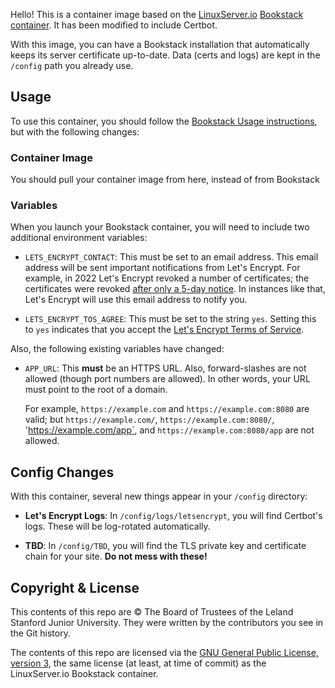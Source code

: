 Hello!  This is a container image based on the
[LinuxServer.io](https://linuxserver.io) [Bookstack
container](https://docs.linuxserver.io/images/docker-bookstack).  It has been
modified to include Certbot.

With this image, you can have a Bookstack installation that automatically keeps
its server certificate up-to-date.  Data (certs and logs) are kept in the
`/config` path you already use.

## Usage

To use this container, you should follow the [Bookstack Usage
instructions](https://docs.linuxserver.io/images/docker-bookstack#usage), but
with the following changes:

### Container Image

You should pull your container image from here, instead of from Bookstack

### Variables

When you launch your Bookstack container, you will need to include two
additional environment variables:

* `LETS_ENCRYPT_CONTACT`: This must be set to an email address.  This email
  address will be sent important notifications from Let's Encrypt.  For
  example, in 2022 Let's Encrypt revoked a number of certificates; the
  certificates were revoked [after only a 5-day
  notice](https://community.letsencrypt.org/t/2022-01-25-issue-with-tls-alpn-01-validation-method/170450).
  In instances like that, Let's Encrypt will use this email address to notify
  you.

* `LETS_ENCRYPT_TOS_AGREE`: This must be set to the string `yes`.  Setting this
  to `yes` indicates that you accept the [Let's Encrypt Terms of
  Service](https://community.letsencrypt.org/tos).

Also, the following existing variables have changed:

* `APP_URL`: This **must** be an HTTPS URL.  Also, forward-slashes are not
  allowed (though port numbers are allowed).  In other words, your URL must
  point to the root of a domain.

  For example, `https://example.com` and `https://example.com:8080` are valid;
  but `https://example.com/`, `https://example.com:8080/`,
  'https://example.com/app`, and `https://example.com:8080/app` are not
  allowed.

## Config Changes

With this container, several new things appear in your `/config` directory:

* **Let's Encrypt Logs**: In `/config/logs/letsencrypt`, you will find
  Certbot's logs.  These will be log-rotated automatically.

* **TBD**: In `/config/TBD`, you will find the TLS private key and certificate
  chain for your site.  **Do not mess with these!**

## Copyright & License

This contents of this repo are © The Board of Trustees of the Leland Stanford
Junior University.  They were written by the contributors you see in the Git
history.

The contents of this repo are licensed via the [GNU General Public License,
version 3](https://www.gnu.org/licenses/gpl-3.0.html), the same license (at
least, at time of commit) as the LinuxServer.io Bookstack container.
